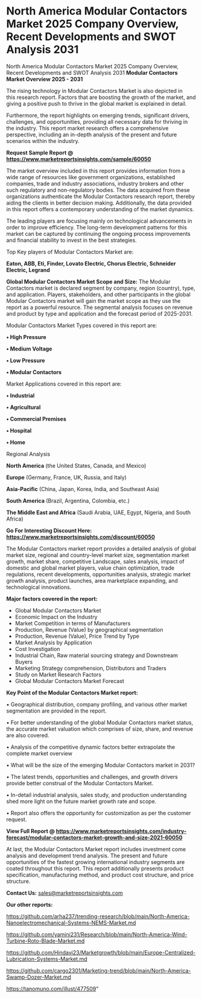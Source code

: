 # North America Modular Contactors Market 2025 Company Overview, Recent Developments and SWOT Analysis 2031
North America Modular Contactors Market 2025 Company Overview, Recent Developments and SWOT Analysis 2031
<Strong> Modular Contactors Market Overview 2025 - 2031</strong>

The rising technology in Modular Contactors Market is also depicted in this research report. Factors that are boosting the growth of the market, and giving a positive push to thrive in the global market is explained in detail.

Furthermore, the report highlights on emerging trends, significant drivers, challenges, and opportunities, providing all necessary data for thriving in the industry. This report market research offers a comprehensive perspective, including an in-depth analysis of the present and future scenarios within the industry.

<strong>Request Sample Report @ <a href=https://www.marketreportsinsights.com/sample/60050>https://www.marketreportsinsights.com/sample/60050</a></strong>

The market overview included in this report provides information from a wide range of resources like government organizations, established companies, trade and industry associations, industry brokers and other such regulatory and non-regulatory bodies. The data acquired from these organizations authenticate the Modular Contactors research report, thereby aiding the clients in better decision making. Additionally, the data provided in this report offers a contemporary understanding of the market dynamics.

The leading players are focusing mainly on technological advancements in order to improve efficiency. The long-term development patterns for this market can be captured by continuing the ongoing process improvements and financial stability to invest in the best strategies.

Top Key players of Modular Contactors Market are:

<strong>Eaton, ABB, Eti, Finder, Lovato Electric, Chorus Electric, Schneider Electric, Legrand</strong>

<strong><b>Global Modular Contactors Market Scope and Size:</b></strong>
The Modular Contactors market is declared segment by company, region (country), type, and application. Players, stakeholders, and other participants in the global Modular Contactors market will gain the market scope as they use the report as a powerful resource. The segmental analysis focuses on revenue and product by type and application and the forecast period of 2025-2031.

Modular Contactors Market Types covered in this report are:

<strong>• High Pressure

• Medium Voltage

• Low Pressure

• Modular Contactors</strong>

Market Applications covered in this report are:

<strong>• Industrial

• Agricultural

• Commercial Premises

• Hospital

• Home</strong> 

Regional Analysis

<strong>North America</strong> (the United States, Canada, and Mexico)

<strong>Europe</strong> (Germany, France, UK, Russia, and Italy)

<strong>Asia-Pacific</strong> (China, Japan, Korea, India, and Southeast Asia)

<strong>South America</strong> (Brazil, Argentina, Colombia, etc.)

<strong>The Middle East and Africa</strong> (Saudi Arabia, UAE, Egypt, Nigeria, and South Africa)

<strong>Go For Interesting Discount Here: <a href=https://www.marketreportsinsights.com/discount/60050>https://www.marketreportsinsights.com/discount/60050</a></strong>

The Modular Contactors market report provides a detailed analysis of global market size, regional and country-level market size, segmentation market growth, market share, competitive Landscape, sales analysis, impact of domestic and global market players, value chain optimization, trade regulations, recent developments, opportunities analysis, strategic market growth analysis, product launches, area marketplace expanding, and technological innovations.

<strong><b>Major factors covered in the report:</b></strong>
<ul>
  <li>Global Modular Contactors Market </li>
  <li>Economic Impact on the Industry</li>
  <li>Market Competition in terms of Manufacturers</li>
  <li>Production, Revenue (Value) by geographical segmentation</li>
  <li>Production, Revenue (Value), Price Trend by Type</li>
  <li>Market Analysis by Application</li>
  <li>Cost Investigation</li>
  <li>Industrial Chain, Raw material sourcing strategy and Downstream Buyers</li>
  <li>Marketing Strategy comprehension, Distributors and Traders</li>
  <li>Study on Market Research Factors</li>
  <li>Global Modular Contactors Market Forecast</li>
</ul>

<strong><b>Key Point of the Modular Contactors Market report:</b></strong>

• Geographical distribution, company profiling, and various other market segmentation are provided in the report.

• For better understanding of the global Modular Contactors market status, the accurate market valuation which comprises of size, share, and revenue are also covered.

• Analysis of the competitive dynamic factors better extrapolate the complete market overview

• What will be the size of the emerging Modular Contactors market in 2031?

• The latest trends, opportunities and challenges, and growth drivers provide better construal of the Modular Contactors Market.

• In-detail industrial analysis, sales study, and production understanding shed more light on the future market growth rate and scope.

• Report also offers the opportunity for customization as per the customer request.

<strong><b>View Full Report @ <a href=https://www.marketreportsinsights.com/industry-forecast/modular-contactors-market-growth-and-size-2021-60050>https://www.marketreportsinsights.com/industry-forecast/modular-contactors-market-growth-and-size-2021-60050</a></b></strong>


At last, the Modular Contactors Market report includes investment come analysis and development trend analysis. The present and future opportunities of the fastest growing international industry segments are coated throughout this report. This report additionally presents product specification, manufacturing method, and product cost structure, and price structure.

<strong>Contact Us:</strong>
sales@marketreportsinsights.com

<strong>Our other reports:</strong>

<a href=https://github.com/arha237/trending-research/blob/main/North-America-Nanoelectromechanical-Systems-NEMS-Market.md>https://github.com/arha237/trending-research/blob/main/North-America-Nanoelectromechanical-Systems-NEMS-Market.md</a>

<a href=https://github.com/yamini231/Research/blob/main/North-America-Wind-Turbine-Roto-Blade-Market.md>https://github.com/yamini231/Research/blob/main/North-America-Wind-Turbine-Roto-Blade-Market.md</a>

<a href=https://github.com/Hindavi23/Marketgrowth/blob/main/Europe-Centralized-Lubrication-Systems-Market.md>https://github.com/Hindavi23/Marketgrowth/blob/main/Europe-Centralized-Lubrication-Systems-Market.md</a>

<a href=https://github.com/cargo2301/Marketing-trend/blob/main/North-America-Swamp-Dozer-Market.md>https://github.com/cargo2301/Marketing-trend/blob/main/North-America-Swamp-Dozer-Market.md</a>

<a href=https://tanomuno.com/illust/477509>https://tanomuno.com/illust/477509</a>"
